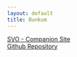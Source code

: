 ```yaml
---
layout: default
title: Bunkum
---
```


[SVO - Companion Site][1]  
[Github Repository][2]

[1]: svo/
[2]: https://github.com/fgregg
  
